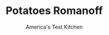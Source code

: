 ---
layout: ../../layouts/MarkdownPostLayout.astro
title: Potatoes Romanoff
author: America's Test Kitchen
pubDate: 2023-03-15
description: "If we could keep this creamy, cheesy, sour cream–enriched casserole from curdling, plus get a nice crispy top, we’d be in business."
image_url: https://res.cloudinary.com/hksqkdlah/image/upload/ar_1:1,c_fill,dpr_2.0,f_auto,fl_lossy.progressive.strip_profile,g_faces:auto,q_auto:low,w_344/10320_sfs-potatoromanoff-6
tags: ["Side Dishes","Potatoes"]
calories: 2816
protein: 11
carbohydrates: 34
fats: 
fiber: 2
ingredients: ["3 pounds, russet potatoes, peeled and cut into 1/2-inch pieces","2 teaspoons, salt","1 1/4 cups, sour cream","4 ounces, cream cheese, softened","1 tablespoon, cornstarch","1/2 teaspoon, white pepper","1 3/4 cups, low-sodium chicken broth","4 , scallions, white parts minced, green parts sliced thin on bias","6 ounces, sharp cheddar cheese, shredded (1 1/2 cups)"]
serves: 8
time: "55 minutes, plus 20 minutes cooling"
instructions: ["Adjust oven rack to upper-middle position and heat oven to 425 degrees. Toss potatoes with salt in large bowl, cover, and microwave until tender, about 15 minutes, stirring once halfway through cooking.","Whisk sour cream, cream cheese, cornstarch, and pepper together in large bowl until combined. Whisk in chicken broth and scallion whites until incorporated. Fold in hot potatoes in 2 additions. Pour potato mixture into 8-inch square baking dish and sprinkle top with cheddar. Place dish on rimmed baking sheet and bake until casserole is bubbling and cheese is browned, 15 to 20 minutes. Let cool for 20 minutes. Sprinkle with scallion greens. Serve."]
nutrition: ["851 mg Potassium","267 mg Phosphorus","224 mg Calcium","1 mg Iron","51 mg Magnesium","694 mg Sodium","1 mg Zinc","19 g Fat","2 mg Niacin (B3)","4 g Monounsaturated","10 mg Vitamin C","55 mg Cholesterol","11 g Saturated","2 g Fiber","35 µg Folate (food)","2 g Sugars","12 µg Vitamin K","229 g Water","34 g Carbs","35 µg Folate equivalent (total)","11 g Protein","172 µg Vitamin A","352 kcal Energy","2816 calories"]
notes: "Introduce the hot potatoes in two additions to keep the sour cream mixture from curdling. You can make the casserole ahead and store it in the refrigerator for up to 24 hours. To heat, bake in a 425-degree oven for 30 to 35 minutes."
---